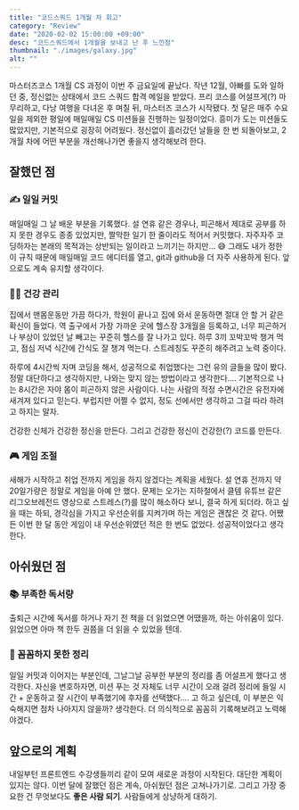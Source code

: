 ```yaml
---
title: "코드스쿼드 1개월 차 회고"
category: "Review"
date: "2020-02-02 15:00:00 +09:00"
desc: "코드스쿼드에서 1개월을 보내고 난 후 느낀점"
thumbnail: "./images/galaxy.jpg"
alt: ""
---
```


마스터즈코스 1개월 CS 과정이 이번 주 금요일에 끝났다. 작년 12월, 아빠를 도와 일하던 중, 정신없는 상태에서 코드 스쿼드 합격 메일을 받았다. 프리 코스를 어설프게(?) 마무리하고, 다낭 여행을 다녀온 후 며칠 뒤, 마스터즈 코스가 시작됐다. 첫 달은 매주 수요일을 제외한 평일에 매일매일 CS 미션들을 진행하는 일정이었다. 흥미가 도는 미션들도 많았지만, 기본적으로 굉장히 어려웠다. 정신없이 흘러갔던 날들을 한 번 되돌아보고, 2개월 차에 어떤 부분을 개선해나가면 좋을지 생각해보려 한다.

## 잘했던 점

### ✍️ 일일 커밋

매일매일 그 날 배운 부분을 기록했다. 설 연휴 같은 경우나, 피곤해서 제대로 공부를 하지 못한 경우도 종종 있었지만, 짤막한 일기 한 줄이라도 적어서 커밋했다. 자주자주 코딩하자는 본래의 목적과는 상반되는 일이라고 느끼기는 하지만... 😅 그래도 내가 정한 이 규칙 때문에 매일매일 코드 에디터를 열고, git과 github을 더 자주 사용하게 된다. 앞으로도 계속 유지할 생각이다.

### 🏃‍♂️ 건강 관리

집에서 맨몸운동만 가끔 하다가, 학원이 끝나고 집에 와서 운동하면 절대 안 할 거 같은 확신이 들었다. 역 출구에서 가장 가까운 곳에 헬스장 3개월을 등록하고, 너무 피곤하거나 부상이 있었던 날 빼고는 꾸준히 헬스를 잘 나가고 있다. 하루 3끼 꼬박꼬박 챙겨 먹고, 점심 저녁 식간에 간식도 잘 챙겨 먹는다. 스트레칭도 꾸준히 해주려고 노력 중이다.

하루에 4시간씩 자며 코딩을 해서, 성공적으로 취업했다는 그런 유의 글들을 많이 봤다. 정말 대단하다고 생각하지만, 나와는 맞지 않는 방법이라고 생각한다…. 기본적으로 나는 8시간은 자야 몸이 피곤하지 않은 사람이다. 나는 사람의 적정 수면시간은 유전자에 새겨져 있다고 믿는다. 부럽지만 어쩔 수 없지, 정도 선에서만 생각하고 그걸 따라 하려고 하지는 말자.

건강한 신체가 건강한 정신을 만든다. 그리고 건강한 정신이 건강한(?) 코드를 만든다.

### 🎮 게임 조절

새해가 시작하고 취업 전까지 게임을 하지 않겠다는 계획을 세웠다. 설 연휴 전까지 약 20일가량은 정말로 게임을 아예 안 했다. 문제는 오가는 지하철에서 클템 유튜브 같은 리그오브레전드 영상으로 스트레스(?)를 많이 해소하다 보니, 결국 하게 되더라. 하고 싶을 때는 하되, 경각심을 가지고 우선순위를 지켜가며 하는 게임은 괜찮은 것 같다. 어쨌든 이번 한 달 동안 게임이 내 우선순위였던 적은 한 번도 없었다. 성공적이었다고 생각한다.

## 아쉬웠던 점

### 📚 부족한 독서량

출퇴근 시간에 독서를 하거나 자기 전 책을 더 읽었으면 어땠을까, 하는 아쉬움이 있다. 읽었으면 아마 책 한두 권쯤을 더 읽을 수 있었을 텐데.

### 🔎 꼼꼼하지 못한 정리

일일 커밋과 이어지는 부분인데, 그날그날 공부한 부분의 정리를 좀 어설프게 했다고 생각한다. 자신을 변호하자면, 미션 푸는 것 자체도 너무 시간이 오래 걸려 정리에 들일 시간 + 운동하고 잘 시간이 부족했기에 후자를 선택했다…. 고 하고 싶은데, 이 부분은 익숙해지면 점차 나아지지 않을까? 생각한다. 더 의식적으로 꼼꼼히 기록해보려고 노력해야겠다.

## 앞으로의 계획

내일부턴 프론트엔드 수강생들끼리 같이 모여 새로운 과정이 시작된다. 대단한 계획이 있지는 않다. 이번 달에 잘했던 점은 계속, 아쉬웠던 점은 고쳐나가기로. 그리고 가장 중요한 건 무엇보다도 **좋은 사람 되기**. 사람들에게 상냥하게 대하기.
